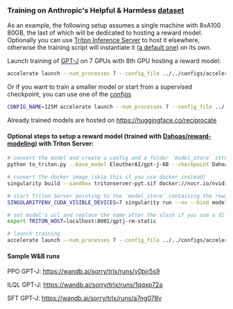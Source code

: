 ### Training on Anthropic's Helpful & Harmless [dataset](https://github.com/anthropics/hh-rlhf)

As an example, the following setup assumes a single machine with 8xA100 80GB, the last of which will be dedicated to hosting a reward model. Optionally you can use [Triton Inference Server](https://github.com/triton-inference-server) to host it elsewhere, otherwise the training script will instantiate it ([a default one](https://huggingface.co/Dahoas/gptj-rm-static)) on its own.

Launch training of [GPT-J](https://huggingface.co/EleutherAI/gpt-j-6B) on 7 GPUs with 8th GPU hosting a reward model:
```sh
accelerate launch --num_processes 7 --config_file ../../configs/accelerate/zero2-bf16.yaml ppo_hh.py
```
Or if you want to train a smaller model or start from a supervised checkpoint, you can use one of the [configs](./configs)
```sh
CONFIG_NAME=125M accelerate launch --num_processes 7 --config_file ../../configs/accelerate/zero2-bf16.yaml ppo_hh.py
```

Already trained models are hosted on https://huggingface.co/reciprocate

#### Optional steps to setup a reward model (trained with [Dahoas/reward-modeling](https://github.com/Dahoas/reward-modeling)) with Triton Server:

```sh
# convert the model and create a config and a folder `model_store` structured for Triton
python to_triton.py --base_model EleutherAI/gpt-j-6B --checkpoint Dahoas/gptj-rm-static --revision 676bfd4d

# convert the docker image (skip this if you use docker instead)
singularity build --sandbox tritonserver-pyt.sif docker://nvcr.io/nvidia/tritonserver:22.08-pyt-python-py3
```

```sh
# start Triton Server pointing to the `model_store` containing the reward model
SINGULARITYENV_CUDA_VISIBLE_DEVICES=7 singularity run --nv --bind model_store:/model_store tritonserver-pyt.sif tritonserver --model-repository=/model_store &

# set model's url and replace the name after the slash if you use a different checkpoint
export TRITON_HOST=localhost:8001/gptj-rm-static

# launch training
accelerate launch --num_processes 7 --config_file ../../configs/accelerate/zero2-bf16.yaml ppo_hh.py
```

#### Sample W&B runs

PPO GPT-J: https://wandb.ai/sorry/trlx/runs/v0bir5s9

ILQL GPT-J: https://wandb.ai/sorry/trlx/runs/1qqxp72a

SFT GPT-J: https://wandb.ai/sorry/trlx/runs/a7ng078v
